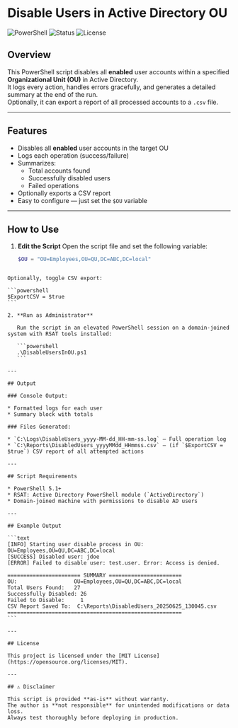 
# Disable Users in Active Directory OU

![PowerShell](https://img.shields.io/badge/powershell-5.1%2B-blue.svg)
![Status](https://img.shields.io/badge/status-stable-brightgreen.svg)
![License](https://img.shields.io/badge/license-MIT-blue.svg)

## Overview

This PowerShell script disables all **enabled** user accounts within a specified **Organizational Unit (OU)** in Active Directory.  
It logs every action, handles errors gracefully, and generates a detailed summary at the end of the run.  
Optionally, it can export a report of all processed accounts to a `.csv` file.

---

## Features

- Disables all **enabled** user accounts in the target OU
- Logs each operation (success/failure)
- Summarizes:
  - Total accounts found
  - Successfully disabled users
  - Failed operations
- Optionally exports a CSV report
- Easy to configure — just set the `$OU` variable

---

## How to Use

1. **Edit the Script**
   Open the script file and set the following variable:

   ```powershell
   $OU = "OU=Employees,OU=QU,DC=ABC,DC=local"
````

Optionally, toggle CSV export:

```powershell
$ExportCSV = $true
```

2. **Run as Administrator**

   Run the script in an elevated PowerShell session on a domain-joined system with RSAT tools installed:

   ```powershell
   .\DisableUsersInOU.ps1
   ```

---

## Output

### Console Output:

* Formatted logs for each user
* Summary block with totals

### Files Generated:

* `C:\Logs\DisableUsers_yyyy-MM-dd_HH-mm-ss.log` – Full operation log
* `C:\Reports\DisabledUsers_yyyyMMdd_HHmmss.csv` – (if `$ExportCSV = $true`) CSV report of all attempted actions

---

## Script Requirements

* PowerShell 5.1+
* RSAT: Active Directory PowerShell module (`ActiveDirectory`)
* Domain-joined machine with permissions to disable AD users

---

## Example Output

```text
[INFO] Starting user disable process in OU: OU=Employees,OU=QU,DC=ABC,DC=local
[SUCCESS] Disabled user: jdoe
[ERROR] Failed to disable user: test.user. Error: Access is denied.

======================= SUMMARY =======================
OU:                  OU=Employees,OU=QU,DC=ABC,DC=local
Total Users Found:   27
Successfully Disabled: 26
Failed to Disable:     1
CSV Report Saved To:  C:\Reports\DisabledUsers_20250625_130045.csv
=======================================================
```

---

## License

This project is licensed under the [MIT License](https://opensource.org/licenses/MIT).

---

## ⚠️ Disclaimer

This script is provided **as-is** without warranty.
The author is **not responsible** for unintended modifications or data loss.
Always test thoroughly before deploying in production.
